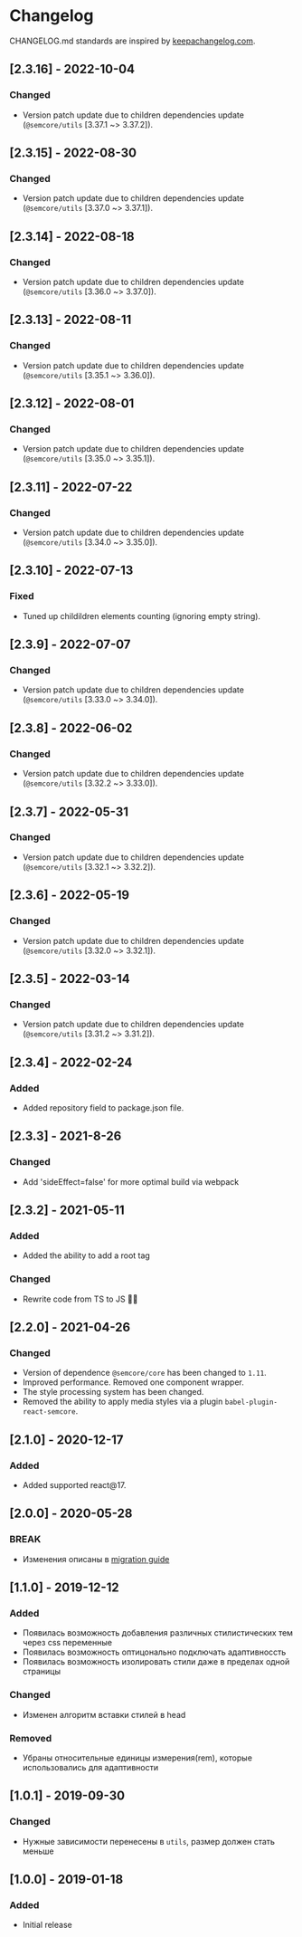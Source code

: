 # Changelog

CHANGELOG.md standards are inspired by [keepachangelog.com](https://keepachangelog.com/en/1.0.0/).

## [2.3.16] - 2022-10-04

### Changed

- Version patch update due to children dependencies update (`@semcore/utils` [3.37.1 ~> 3.37.2]).

## [2.3.15] - 2022-08-30

### Changed

- Version patch update due to children dependencies update (`@semcore/utils` [3.37.0 ~> 3.37.1]).

## [2.3.14] - 2022-08-18

### Changed

- Version patch update due to children dependencies update (`@semcore/utils` [3.36.0 ~> 3.37.0]).

## [2.3.13] - 2022-08-11

### Changed

- Version patch update due to children dependencies update (`@semcore/utils` [3.35.1 ~> 3.36.0]).

## [2.3.12] - 2022-08-01

### Changed

- Version patch update due to children dependencies update (`@semcore/utils` [3.35.0 ~> 3.35.1]).

## [2.3.11] - 2022-07-22

### Changed

- Version patch update due to children dependencies update (`@semcore/utils` [3.34.0 ~> 3.35.0]).

## [2.3.10] - 2022-07-13

### Fixed

- Tuned up childildren elements counting (ignoring empty string).

## [2.3.9] - 2022-07-07

### Changed

- Version patch update due to children dependencies update (`@semcore/utils` [3.33.0 ~> 3.34.0]).

## [2.3.8] - 2022-06-02

### Changed

- Version patch update due to children dependencies update (`@semcore/utils` [3.32.2 ~> 3.33.0]).

## [2.3.7] - 2022-05-31

### Changed

- Version patch update due to children dependencies update (`@semcore/utils` [3.32.1 ~> 3.32.2]).

## [2.3.6] - 2022-05-19

### Changed

- Version patch update due to children dependencies update (`@semcore/utils` [3.32.0 ~> 3.32.1]).

## [2.3.5] - 2022-03-14

### Changed

- Version patch update due to children dependencies update (`@semcore/utils` [3.31.2 ~> 3.31.2]).

## [2.3.4] - 2022-02-24

### Added

- Added repository field to package.json file.

## [2.3.3] - 2021-8-26

### Changed

- Add 'sideEffect=false' for more optimal build via webpack

## [2.3.2] - 2021-05-11

### Added

- Added the ability to add a root tag

### Changed

- Rewrite code from TS to JS 🧑‍💻

## [2.2.0] - 2021-04-26

### Changed

- Version of dependence `@semcore/core` has been changed to `1.11`.
- Improved performance. Removed one component wrapper.
- The style processing system has been changed.
- Removed the ability to apply media styles via a plugin `babel-plugin-react-semcore`.

## [2.1.0] - 2020-12-17

### Added

- Added supported react@17.

## [2.0.0] - 2020-05-28

### BREAK

- Изменения описаны в [migration guide](/internal/migration-guide)

## [1.1.0] - 2019-12-12

### Added

- Появилась возможность добавления различных стилистических тем через css переменные
- Появилась возможность оптицонально подключать адаптивноссть
- Появилась возможность изолировать стили даже в пределах одной страницы

### Changed

- Изменен алгоритм вставки стилей в head

### Removed

- Убраны относительные единицы измерения(rem), которые использовались для адаптивности

## [1.0.1] - 2019-09-30

### Changed

- Нужные зависимости перенесены в `utils`, размер должен стать меньше

## [1.0.0] - 2019-01-18

### Added

- Initial release
